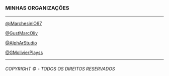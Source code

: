 ### MINHAS ORGANIZAÇÕES

---

[@iMarchesiniO97](https://github.com/iMarchesiniO97)

[@GustMarcOliv](https://github.com/GustMarcOliv)

[@AlphArStudio](https://github.com/AlphArStudio)

[@GMolivierPlayss](https://github.com/GMolivierPlayss)

---

###### COPYRIGHT © - TODOS OS DIREITOS RESERVADOS
